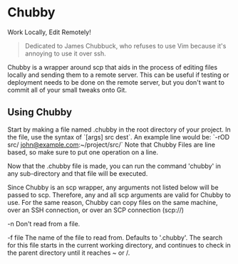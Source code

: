 # Chubby
Work Locally, Edit Remotely!

> Dedicated to James Chubbuck, who refuses to use Vim because it's annoying
> to use it over ssh.

Chubby is a wrapper around scp that aids in the process of editing
files locally and sending them to a remote server. This can be useful
if testing or deployment needs to be done on the remote server, but
you don't want to commit all of your small tweaks onto Git.

## Using Chubby
Start by making a file named .chubby in the root directory of your
project. In the file, use the syntax of \`[args] src dest\`. An
example line would be: \`-rOD src/ john@example.com:~/project/src/\`
Note that Chubby Files are line based, so make sure to put one
operation on a line.

Now that the .chubby file is made, you can run the command 'chubby' in
any sub-directory and that file will be executed.

Since Chubby is an scp wrapper, any arguments not listed below will be
passed to scp. Therefore, any and all scp arguments are valid for
Chubby to use. For the same reason, Chubby can copy files on the same
machine, over an SSH connection, or over an SCP connection (scp://)

-n      Don't read from a file.

-f file
        The name of the file to read from. Defaults to '.chubby'. The
        search for this file starts in the current working directory,
        and continues to check in the parent directory until it
        reaches ~ or /.
